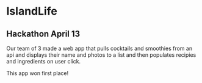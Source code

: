 # IslandLife
## Hackathon April 13
Our team of 3 made a web app that pulls cocktails and smoothies from an api and displays their name and photos to a list and then populates recipies and ingredients on user click.

This app won first place!
